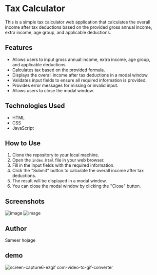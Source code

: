 # Tax Calculator

This is a simple tax calculator web application that calculates the overall income after tax deductions based on the provided gross annual income, extra income, age group, and applicable deductions.

## Features

- Allows users to input gross annual income, extra income, age group, and applicable deductions.
- Calculates tax based on the provided formula.
- Displays the overall income after tax deductions in a modal window.
- Validates input fields to ensure all required information is provided.
- Provides error messages for missing or invalid input.
- Allows users to close the modal window.

## Technologies Used

- HTML
- CSS
- JavaScript

## How to Use

1. Clone the repository to your local machine.
2. Open the `index.html` file in your web browser.
3. Fill in the input fields with the required information.
4. Click the "Submit" button to calculate the overall income after tax deductions.
5. The result will be displayed in a modal window.
6. You can close the modal window by clicking the "Close" button.

## Screenshots

![image](https://github.com/hojagesameer/hojagesameer/assets/162893940/1c3d9fd3-ee1c-4048-8a59-f13b52eb0057)
![image](https://github.com/hojagesameer/hojagesameer/assets/162893940/4db0ca3a-947f-44e4-981a-54949c7b8010)

## Author

Sameer hojage

## demo
![screen-capture6-ezgif com-video-to-gif-converter](https://github.com/hojagesameer/hojagesameer/assets/162893940/6e1e5293-5f55-4260-920f-dc84755246e7)
